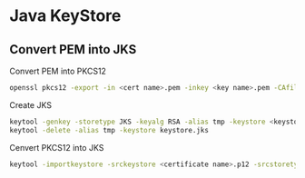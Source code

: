 # Java KeyStore


## Convert PEM into JKS

Convert PEM into PKCS12

```bash
openssl pkcs12 -export -in <cert name>.pem -inkey <key name>.pem -CAfile <CA name>.pem -out <certificate name>.p12 -name "<alias name>"
```

Create JKS

```bash
keytool -genkey -storetype JKS -keyalg RSA -alias tmp -keystore <keystore>.jks
keytool -delete -alias tmp -keystore keystore.jks
```

Cenvert PKCS12 into JKS

```bash
keytool -importkeystore -srckeystore <certificate name>.p12 -srcstoretype pkcs12 -destkeystore <keystore name>.jks
```
